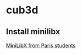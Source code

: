 # cub3d

## Install minilibx
[MiniLibX from Paris students](https://github.com/42Paris/minilibx-linux)  
